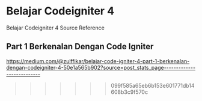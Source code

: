 # Belajar Codeigniter 4
Belajar Codeigniter 4 Source Reference

## Part 1 Berkenalan Dengan Code Igniter
https://medium.com/@zulffikar/belajar-code-igniter-4-part-1-berkenalan-dengan-codeigniter-4-50e1a565b902?source=post_stats_page---------------------------


>>>>>>> 099f585a65eb6b153e601771db14608b3c9f570c
